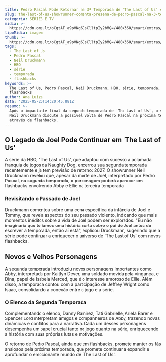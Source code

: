 ```yaml
---
title: Pedro Pascal Pode Retornar na 3ª Temporada de 'The Last of Us' em Flashbacks
slug: the-last-of-us-showrunner-comenta-presena-de-pedro-pascal-na-3-temporada
categoria: SÉRIES E TV
midia: >-
  https://cdn.ome.lt/oCgtAF_a9pVNg6CsClltpIy2bMQ=/480x360/smart/extras/conteudos/omelete_THUMB_-_2025-05-26T104519.613.png
tipoMidia: imagem
thumb: >-
  https://cdn.ome.lt/oCgtAF_a9pVNg6CsClltpIy2bMQ=/480x360/smart/extras/conteudos/omelete_THUMB_-_2025-05-26T104519.613.png
tags:
  - The Last of Us
  - Pedro Pascal
  - Neil Druckmann
  - HBO
  - série
  - temporada
  - flashbacks
keywords: >-
  The Last of Us, Pedro Pascal, Neil Druckmann, HBO, série, temporada,
  flashbacks
author: Ana Luiza
data: '2025-05-26T14:20:45.881Z'
resumo: >-
  Após o impactante final da segunda temporada de 'The Last of Us', o showrunner
  Neil Druckmann discute a possível volta de Pedro Pascal na próxima temporada
  através de flashbacks.
---
```


## O Legado de Joel Pode Continuar em 'The Last of Us'

A série da HBO, 'The Last of Us', que adaptou com sucesso a aclamada franquia de jogos da Naughty Dog, encerrou sua segunda temporada recentemente e já tem previsão de retorno: 2027. O showrunner Neil Druckmann revelou que, apesar da morte de Joel, interpretado por Pedro Pascal, na segunda temporada, o personagem poderá aparecer em flashbacks envolvendo Abby e Ellie na terceira temporada.

### Revisitando o Passado de Joel

Druckmann comentou sobre uma cena específica da infância de Joel e Tommy, que revela aspectos do seu passado violento, indicando que mais momentos inéditos sobre a vida de Joel podem ser explorados. "Eu não imaginaria que teríamos uma história curta sobre o pai de Joel antes de escrever a temporada, então aí está", explicou Druckmann, sugerindo que a série pode continuar a enriquecer o universo de 'The Last of Us' com novos flashbacks.

## Novos e Velhos Personagens

A segunda temporada introduziu novos personagens importantes como Abby, interpretada por Kaitlyn Dever, uma soldado movida pela vingança, e Dina, papel de Isabela Merced, que é o interesse amoroso de Ellie. Além disso, a temporada contou com a participação de Jeffrey Wright como Isaac, consolidando a conexão entre o jogo e a série.

### O Elenco da Segunda Temporada

Complementando o elenco, Danny Ramirez, Tati Gabrielle, Ariela Barer e Spencer Lord interpretam amigos e companheiros de Abby, trazendo novas dinâmicas e conflitos para a narrativa. Cada um desses personagens desempenha um papel crucial tanto no jogo quanto na série, enriquecendo a história com suas próprias lutas e motivações.

O retorno de Pedro Pascal, ainda que em flashbacks, promete manter os fãs ansiosos pela próxima temporada, que promete continuar a expandir e aprofundar o emocionante mundo de 'The Last of Us'.
